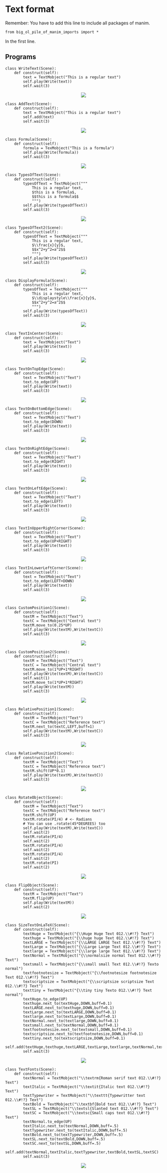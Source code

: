 # Text format
Remember: You have to add this line to include all packages of manim.
```python3
from big_ol_pile_of_manim_imports import *
```
In the first line.

## Programs
```python3
class WriteText(Scene): 
    def construct(self): 
        text = TextMobject("This is a regular text")
        self.play(Write(text))
        self.wait(3)
```

<p align="center"><img src ="gifs/WriteText.gif" /></p>

```python3
class AddText(Scene): 
    def construct(self): 
        text = TextMobject("This is a regular text")
        self.add(text)
        self.wait(3)
```

<p align="center"><img src =" gifs/AddText.gif" /></p>

```python3
class Formula(Scene): 
    def construct(self): 
        formula = TexMobject("This is a formula")
        self.play(Write(formula))
        self.wait(3)
```

<p align="center"><img src =" gifs/Formula.gif" /></p>

```python3
class TypesOfText(Scene): 
    def construct(self): 
        typesOfText = TextMobject("""
            This is a regular text,
            $this is a formula$,
            $$this is a formula$$
            """)
        self.play(Write(typesOfText))
        self.wait(3)
```

<p align="center"><img src =" gifs/TipesOfText.gif" /></p>

```python3
class TypesOfText2(Scene): 
    def construct(self): 
        typesOfText = TextMobject("""
            This is a regular text,
            $\\frac{x}{y}$,
            $$x^2+y^2=a^2$$
            """)
        self.play(Write(typesOfText))
        self.wait(3)
```

<p align="center"><img src =" gifs/TipesOfText2.gif" /></p>

```python3
class DisplayFormula(Scene): 
    def construct(self): 
        typesOfText = TextMobject("""
            This is a regular text,
            $\\displaystyle\\frac{x}{y}$,
            $$x^2+y^2=a^2$$
            """)
        self.play(Write(typesOfText))
        self.wait(3)
```

<p align="center"><img src =" gifs/DisplayFormula.gif" /></p>

```python3
class TextInCenter(Scene):
    def construct(self):
        text = TextMobject("Text")
        self.play(Write(text))
        self.wait(3)
```

<p align="center"><img src =" gifs/TextInCenter.gif" /></p>

```python3
class TextOnTopEdge(Scene):
    def construct(self):
        text = TextMobject("Text")
        text.to_edge(UP)
        self.play(Write(text))
        self.wait(3)
```

<p align="center"><img src =" gifs/TextOnTopEdge.gif" /></p>

```python3
class TextOnBottomEdge(Scene):
    def construct(self):
        text = TextMobject("Text")
        text.to_edge(DOWN)
        self.play(Write(text))
        self.wait(3)
```

<p align="center"><img src =" gifs/TextOnBottomEdge.gif" /></p>

```python3
class TextOnRightEdge(Scene):
    def construct(self):
        text = TextMobject("Text")
        text.to_edge(RIGHT)
        self.play(Write(text))
        self.wait(3)
```

<p align="center"><img src =" gifs/TextOnRightEdge.gif" /></p>

```python3
class TextOnLeftEdge(Scene):
    def construct(self):
        text = TextMobject("Text")
        text.to_edge(LEFT)
        self.play(Write(text))
        self.wait(3)
```

<p align="center"><img src =" gifs/TextOnLeftEdge.gif" /></p>

```python3
class TextInUpperRightCorner(Scene):
    def construct(self):
        text = TextMobject("Text")
        text.to_edge(UP+RIGHT)
        self.play(Write(text))
        self.wait(3)
```

<p align="center"><img src =" gifs/TextInUpperRightCorner.gif" /></p>

```python3
class TextInLowerLeftCorner(Scene): 
    def construct(self): 
        text = TextMobject("Text") 
        text.to_edge(LEFT+DOWN)
        self.play(Write(text))
        self.wait(3)
```

<p align="center"><img src =" gifs/TextInLowerLeftCorner.gif" /></p>

```python3
class CustomPosition1(Scene):
    def construct(self):
        textM = TextMobject("Text")
        textC = TextMobject("Central text")
        textM.move_to(0.25*UP) 
        self.play(Write(textM),Write(textC))
        self.wait(3)
```

<p align="center"><img src =" gifs/CustomPosition1.gif" /></p>

```python3
class CustomPosition2(Scene):
    def construct(self):
        textM = TextMobject("Text")
        textC = TextMobject("Central text")
        textM.move_to(1*UP+1*RIGHT)
        self.play(Write(textM),Write(textC))
        self.wait(1)
        textM.move_to(1*UP+1*RIGHT) 
        self.play(Write(textM))
        self.wait(3)
```

<p align="center"><img src =" gifs/CustomPosition2.gif" /></p>

```python3
class RelativePosition1(Scene):
    def construct(self):
        textM = TextMobject("Text")
        textC = TextMobject("Reference text")
        textM.next_to(textC,LEFT,buff=1) 
        self.play(Write(textM),Write(textC))
        self.wait(3)
```

<p align="center"><img src =" gifs/RelativePosition1.gif" /></p>

```python3
class RelativePosition2(Scene):
    def construct(self):
        textM = TextMobject("Text")
        textC = TextMobject("Reference text")
        textM.shift(UP*0.1)
        self.play(Write(textM),Write(textC))
        self.wait(3)
```

<p align="center"><img src =" gifs/RelativePosition2.gif" /></p>

```python3
class RotateObject(Scene):
    def construct(self):
        textM = TextMobject("Text")
        textC = TextMobject("Reference text")
        textM.shift(UP)
        textM.rotate(PI/4) # <- Radians
        # You can use .rotate(45*DEGREES) too
        self.play(Write(textM),Write(textC))
        self.wait(2)
        textM.rotate(PI/4)
        self.wait(2)
        textM.rotate(PI/4)
        self.wait(2)
        textM.rotate(PI/4)
        self.wait(2)
        textM.rotate(PI)
        self.wait(2)
```

<p align="center"><img src =" gifs/RotateObject.gif" /></p>

```python3
class FlipObject(Scene):
    def construct(self):
        textM = TextMobject("Text")
        textM.flip(UP)
        self.play(Write(textM))
        self.wait(2)
```

<p align="center"><img src =" gifs/MirrorObject.gif" /></p>

```python3
class SizeTextOnLaTeX(Scene):
    def construct(self):
        textHuge = TextMobject("{\\Huge Huge Text 012.\\#!?} Text")
        texthuge = TextMobject("{\\huge huge Text 012.\\#!?} Text")
        textLARGE = TextMobject("{\\LARGE LARGE Text 012.\\#!?} Text")
        textLarge = TextMobject("{\\Large Large Text 012.\\#!?} Text")
        textlarge = TextMobject("{\\large large Text 012.\\#!?} Text")
        textNormal = TextMobject("{\\normalsize normal Text 012.\\#!?} Text")
        textsmall = TextMobject("{\\small small Text 012.\\#!?} Texto normal")
        textfootnotesize = TextMobject("{\\footnotesize footnotesize Text 012.\\#!?} Text")
        textscriptsize = TextMobject("{\\scriptsize scriptsize Text 012.\\#!?} Text")
        texttiny = TextMobject("{\\tiny tiny Texto 012.\\#!?} Text normal")
        textHuge.to_edge(UP)
        texthuge.next_to(textHuge,DOWN,buff=0.1)
        textLARGE.next_to(texthuge,DOWN,buff=0.1)
        textLarge.next_to(textLARGE,DOWN,buff=0.1)
        textlarge.next_to(textLarge,DOWN,buff=0.1)
        textNormal.next_to(textlarge,DOWN,buff=0.1)
        textsmall.next_to(textNormal,DOWN,buff=0.1)
        textfootnotesize.next_to(textsmall,DOWN,buff=0.1)
        textscriptsize.next_to(textfootnotesize,DOWN,buff=0.1)
        texttiny.next_to(textscriptsize,DOWN,buff=0.1)
        self.add(textHuge,texthuge,textLARGE,textLarge,textlarge,textNormal,textsmall,textfootnotesize,textscriptsize,texttiny)
        self.wait(3)
```

<p align="center"><img src =" gifs/SizeTextOnLaTeX.gif" /></p>

```python3
class TextFonts(Scene):
    def construct(self):
        textNormal = TextMobject("\\textrm{Roman serif text 012.\\#!?} Text")
        textItalic = TextMobject("\\textit{Italic text 012.\\#!?} Text")
        textTypewriter = TextMobject("\\texttt{Typewritter text 012.\\#!?} Text")
        textBold = TextMobject("\\textbf{Bold text 012.\\#!?} Text")
        textSL = TextMobject("\\textsl{Slanted text 012.\\#!?} Text")
        textSC = TextMobject("\\textsc{Small caps text 012.\\#!?} Text")
        textNormal.to_edge(UP)
        textItalic.next_to(textNormal,DOWN,buff=.5)
        textTypewriter.next_to(textItalic,DOWN,buff=.5)
        textBold.next_to(textTypewriter,DOWN,buff=.5)
        textSL.next_to(textBold,DOWN,buff=.5)
        textSC.next_to(textSL,DOWN,buff=.5)
        self.add(textNormal,textItalic,textTypewriter,textBold,textSL,textSC)
        self.wait(3)
```
<p align="center"><img src =" gifs/TextFonts.gif" /></p>
